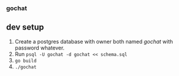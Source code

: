 ### gochat ###

## dev setup ##

1. Create a postgres database with owner both named *gochat* with password whatever.
2. Run `psql -U gochat -d gochat << schema.sql`
3. `go build`
4. `./gochat`

